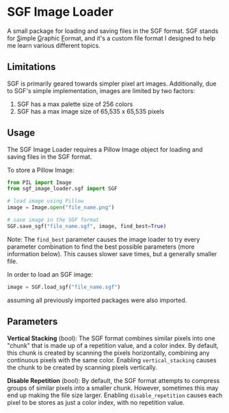 # SGF Image Loader
A small package for loading and saving files in the SGF format. SGF stands for <ins>S</ins>imple <ins>G</ins>raphic <ins>F</ins>ormat, and it's a custom file format I designed to help me learn various different topics.
## Limitations
SGF is primarily geared towards simpler pixel art images. Additionally, due to SGF's simple implementation, images are limited by two factors:

 1. SGF has a max palette size of 256 colors
 2. SGF has a max image size of 65,535 x 65,535 pixels

## Usage
The SGF Image Loader requires a Pillow Image object for loading and saving files in the SGF format.

To store a Pillow Image:
```python
from PIL import Image
from sgf_image_loader.sgf import SGF

# load image using Pillow
image = Image.open("file_name.png")

# save image in the SGF format
SGF.save_sgf("file_name.sgf", image, find_best=True)
```
Note: The `find_best` parameter causes the image loader to try every parameter combination to find the best possible parameters (more information below). This causes slower save times, but a generally smaller file.

In order to load an SGF image:
```python
image = SGF.load_sgf("file_name.sgf")
```

assuming all previously imported packages were also imported.

## Parameters
**Vertical Stacking** (bool):
The SGF format combines similar pixels into one "chunk" that is made up of a repetition value, and a color index. By default, this chunk is created by scanning the pixels horizontally, combining any continuous pixels with the same color. Enabling `vertical_stacking` causes the chunk to be created by scanning pixels vertically.

**Disable Repetition** (bool):
By default, the SGF format attempts to compress groups of similar pixels into a smaller chunk. However, sometimes this may end up making the file size larger. Enabling `disable_repetition` causes each pixel to be stores as just a color index, with no repetition value.